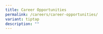 ```yaml
---
title: Career Opportunities
permalink: /careers/career-opportunities/
variant: tiptap
description: ""
---
```

